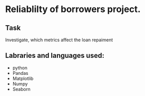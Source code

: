 # Reliablilty of borrowers project. 

## Task
Investigate, which metrics affect the loan repaiment

## Labraries and languages used:
* python
* Pandas
* Matplotlib
* Numpy
* Seaborn

